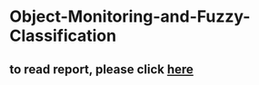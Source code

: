 # Object-Monitoring-and-Fuzzy-Classification

## to read report, please click [here](https://github.com/QiaoRenOreo/Object-Monitoring-and-Fuzzy-Classification/blob/master/report_QiaoRen.pdf)
